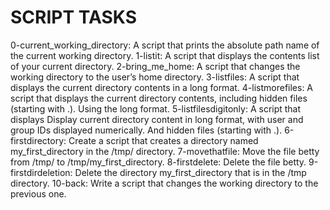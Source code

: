 # SCRIPT TASKS
0-current_working_directory: A script that prints the absolute path name of the current working directory.
1-listit: A script that displays the contents list of your current directory.
2-bring_me_home: A script that changes the working directory to the user’s home directory.
3-listfiles: A script that displays the current directory contents in a long format.
4-listmorefiles: A script that displays the current directory contents, including hidden files (starting with .). Using the long format.
5-listfilesdigitonly: A script that displays Display current directory content in long format, with user and group IDs displayed numerically. And hidden files (starting with .).
6-firstdirectory: Create a script that creates a directory named my_first_directory in the /tmp/ directory.
7-movethatfile: Move the file betty from /tmp/ to /tmp/my_first_directory.
8-firstdelete: Delete the file betty.
9-firstdirdeletion: Delete the directory my_first_directory that is in the /tmp directory.
10-back: Write a script that changes the working directory to the previous one.
